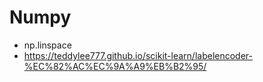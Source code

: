 # Numpy
- np.linspace
- https://teddylee777.github.io/scikit-learn/labelencoder-%EC%82%AC%EC%9A%A9%EB%B2%95/
